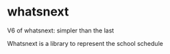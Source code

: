 # whatsnext
V6 of whatsnext: simpler than the last

Whatsnext is a library to represent the school schedule
